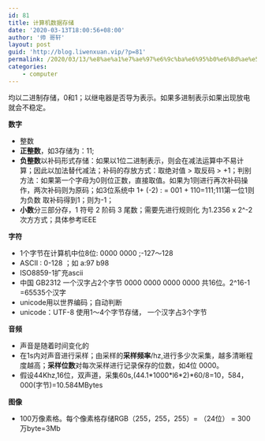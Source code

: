 ```yaml
---
id: 81
title: 计算机数据存储
date: '2020-03-13T18:00:56+08:00'
author: '帅 哥轩'
layout: post
guid: 'http://blog.liwenxuan.vip/?p=81'
permalink: /2020/03/13/%e8%ae%a1%e7%ae%97%e6%9c%ba%e6%95%b0%e6%8d%ae%e5%ad%98%e5%82%a8/
categories:
    - computer
---
```


均以二进制存储，0和1；以继电器是否导为表示。如果多进制表示如果出现放电就会不稳定。

**数字**

- 整数
- **正整数**，如3存储为：11;
- **负整数**以补码形式存储：如果以1位二进制表示，则会在减法运算中不易计算；因此以加法替代减法；补码的存放方式：取绝对值 &gt; 取反码 &gt; +1；判别方法：如果第一个字母为0则位正数，直接取值。如果为1则进行再次补码操作，两次补码则为原码；如3位系统中 1+ (-2) : = 001 + 110=111;111第一位1则为负数 取补码得到1；则为-1；
- **小数**分三部分存，1 符号 2 阶码 3 尾数；需要先进行规则化 为1.2356 x 2^-2次方方式；具体参考IEEE

**字符**

- 1个字节在计算机中位8位: 0000 0000 ;-127～128
- ASCII : 0-128 ；如 a:97 b98
- ISO8859-1扩充ascii
- 中国 GB2312 一个汉字占2个字节 0000 0000 0000 0000 共16位。2^16-1 =65535个汉字
- unicode用以世界编码；自动判断
- unicode：UTF-8 使用1～4个字节存储， 一个汉字占3个字节

**音频**

- 声音是随着时间变化的
- 在1s内对声音进行采样；由采样的**采样频率**/hz,进行多少次采集，越多清晰程度越高；**采样位数**对每次采样进行记录保存的位数，如4位 0000。
- 假设44Khz,16位，双声道，采集60s,(44.1\*1000\*l6\*2)\*60/8=10，584，000(字节)=10.584MBytes

**图像**

- 100万像素格。每个像素格存储RGB（255，255，255）= （24位） = 300万byte=3Mb